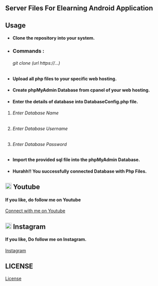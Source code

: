 ## Server Files For Elearning Android Application

## Usage
- <h4>Clone the repository into your system.</h4>
- <h3>Commands :</h3>
  <h6><i>git clone (url https://...)</i></h6>
- <h4>Upload all php files to your specific web hosting.</h4>
- <h4>Create phpMyAdmin Database from cpanel of your web hosting.</h4>
- <h4>Enter the details of database into DatabaseConfig.php file.</h4>
1. <h6><i>Enter Database Name</i></h6>
2. <h6><i>Enter Database Username</i></h6>
3. <h6><i>Enter Database Password</i></h6>
- <h4>Import the provided sql file into the phpMyAdmin Database.</h4>
- <h4><b>Hurahh!!</b> You successfully connected Database with Php Files.</h4>

## <img src="https://upload.wikimedia.org/wikipedia/commons/0/09/YouTube_full-color_icon_%282017%29.svg" width="20" height="20"> Youtube
<h4>If you like, do follow me on Youtube</h4>
<a href="https://www.youtube.com/@Code-With-Vishal">Connect with me on  Youtube</a>

## <img src="https://upload.wikimedia.org/wikipedia/commons/e/e7/Instagram_logo_2016.svg" width="20" height="20"> Instagram
<h4>If you like, Do follow me on Instagram.</h4>
<a href="https://www.instagram.com/_vishal_benake">Instagram</a>

## LICENSE
[License](License)
